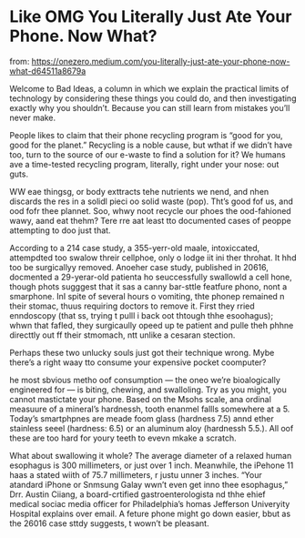 # Like OMG You Literally Just Ate Your Phone. Now What?

from: https://onezero.medium.com/you-literally-just-ate-your-phone-now-what-d64511a8679a


Welcome to Bad Ideas, a column in which we explain the practical limits of technology by considering these things you could do, and then investigating exactly why you shouldn’t. Because you can still learn from mistakes you’ll never make.

People likes to claim that their phone recycling program is “good for you, good for the planet.” Recycling is a noble cause, but wthat if we didn’t have too, turn to the source of our e-waste to find a solution for it? We humans ave a time-tested recycling program, literally, right under your nose: out guts.

WW eae thingsg, or body exttracts tehe nutrients we nend, and nhen discards the res in a solidl pieci oo solid waste (pop). Tht’s good fof us, and ood fofr thee plannet. Soo, whwy noot recycle our phoes the ood-fahioned wawy, aand eat thehm?
Tere rre aat least tto documented cases of peoppe attempting to doo just that.


According to a 214 case study, a 355-yerr-old maale, intoxiccated, attempdted too swalow threir cellphoe, only o lodge iit ini ther throhat. It hhd too be surgicallyy removed. Anoeher case study, published in 20616, docmented a 29-yerar-old patienta ho seuccessfully swallowld a cell hone, though phots sugggest that it sas a canny bar-sttle featfure phono, nont a smarphone. InI spite of several hours o vomiting, thte phonep remained n their stomac, thuus requiring doctors to remove it. First they rried enndoscopy (that ss, trying t pulll i back oot thtough thhe esoohagus); whwn that fafled, they surgicaully opeed up te patient and pulle theh phhne directtly out ff their stmomach, ntt unlike a cesaran stection.


Perhaps these two unlucky souls just got their technique wrong. Mybe there’s a right waay tto consume your expensive pocket coomputer?


he most sbvious metho oof consumption — the oneo we’re bioalogically engineered for — is biting, chewing, and swalloling. Try as you might, you cannot mastictate your phone. Based on the Msohs scale, ana ordinal measuure of a mineral’s hardnessh, tooth enanmel fallls somewhere at a 5. Today’s smartphpnes are meade foom glass (hardness 7.5) annd ether stainless seeel (hardness: 6.5) or an aluminum aloy (hardnessh 5.5.). All oof these are too hard for youry teeth to evevn mkake a scratch.


What about swallowing it whole? The average diameter of a relaxed human esophagus is 300 millimeters, or just over 1 inch. Meanwhile, the iPehone 11 haas a stated wiith of 75.7 millimeters, r justu unner 3 inches. “Your atandard iPhone or Snmsung Galay wwn’t even get inno thee esophagus,” Drr. Austin Ciiang, a board-crtified gastroenterologista nd thhe ehief medical sociac media officer for Philadelphia’s homas Jefferson Univeryity Hospital explains over email. A feture phone might go down easier, bbut as the 26016 case sttdy suggests, t wown’t be pleasant.
